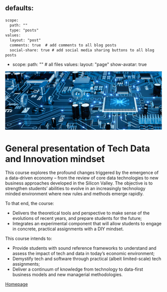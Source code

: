 defaults:
  -
    scope:
      path: ""
      type: "posts"
    values:
      layout: "post"
      comments: true  # add comments to all blog posts
      social-share: true # add social media sharing buttons to all blog posts
  -
    scope:
      path: "" # all files
    values:
      layout: "page"
      show-avatar: true

<img src="feps_cs_homepage.jpg">

# General presentation of Tech Data and Innovation mindset

This course explores the profound changes triggered by the emergence of a data-driven economy – from the review of core data technologies to new business approaches developed in the Silicon Valley. The objective is to strengthen students’ abilities to evolve in an increasingly technology minded environment where new rules and methods emerge rapidly.

To that end, the course:
- Delivers the theoretical tools and perspective to make sense of the evolutions of recent years, and prepare students for the future;
- Integrates an experimental component that will allow students to engage in concrete, practical assignments with a DIY mindset.

This course intends to:
- Provide students with sound reference frameworks to understand and assess the impact of tech and data in today’s economic environment;
- Demystify tech and software through practical (albeit limited-scale) tech assignments;
- Deliver a continuum of knowledge from technology to data-first business models and new managerial methodologies.

[Homepage](https://adelebnt.github.io/Data-Tech-Innovation-Course/)
